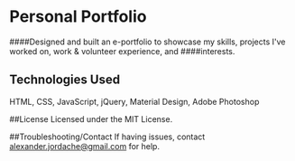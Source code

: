 # Personal Portfolio 


####Designed and built an e-portfolio to showcase my skills, projects I've worked on, work & volunteer experience, and ####interests. 

## Technologies Used 
HTML, CSS, JavaScript, jQuery, Material Design, Adobe Photoshop

##License
Licensed under the MIT License.

##Troubleshooting/Contact
If having issues, contact alexander.jordache@gmail.com for help.
